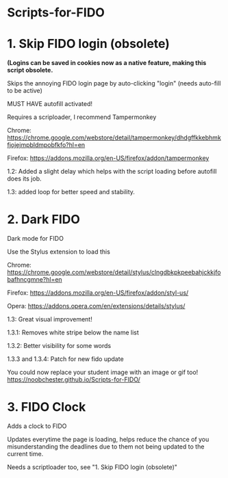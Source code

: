 # Scripts-for-FIDO
# 1. Skip FIDO login (obsolete)

**(Logins can be saved in cookies now as a native feature, making this script obsolete.**

Skips the annoying FIDO login page by auto-clicking "login" (needs auto-fill to be active)

MUST HAVE autofill activated!

Requires a scriploader, I recommend Tampermonkey

Chrome: https://chrome.google.com/webstore/detail/tampermonkey/dhdgffkkebhmkfjojejmpbldmpobfkfo?hl=en

Firefox: https://addons.mozilla.org/en-US/firefox/addon/tampermonkey

1.2: Added a slight delay which helps with the script loading before autofill does its job.

1.3: added loop for better speed and stability.

# 2. Dark FIDO

Dark mode for FIDO

Use the Stylus extension to load this

Chrome: https://chrome.google.com/webstore/detail/stylus/clngdbkpkpeebahjckkjfobafhncgmne?hl=en

Firefox: https://addons.mozilla.org/en-US/firefox/addon/styl-us/

Opera: https://addons.opera.com/en/extensions/details/stylus/

1.3: Great visual improvement!

1.3.1: Removes white stripe below the name list

1.3.2: Better visibility for some words

1.3.3 and 1.3.4: Patch for new fido update

You could now replace your student image with an image or gif too! https://noobchester.github.io/Scripts-for-FIDO/

# 3. FIDO Clock
Adds a clock to FIDO

Updates everytime the page is loading, helps reduce the chance of you misunderstanding the deadlines due to them not being updated to the current time.

Needs a scriptloader too, see "1. Skip FIDO login (obsolete)"
